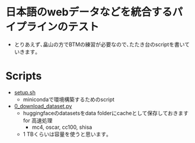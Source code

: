 # 日本語のwebデータなどを統合するパイプラインのテスト

- とりあえず､畠山の方でBTMの練習が必要なので､たたき台のscriptを書いていきます｡

# Scripts
- [setup.sh](./setup.sh)
    - minicondaで環境構築するためのscript
- [0_download_dataset.py](./codes/0_download_dataset.py)
    - huggingfaceのdatasetsをdata folderにcacheとして保存しておきます for 高速処理
        - mc4, oscar, cc100, shisa
    - 1 TBくらいは容量を使うと思います｡